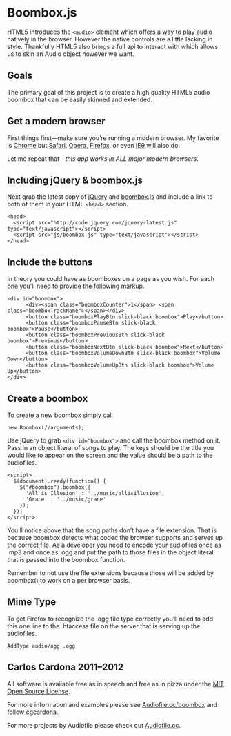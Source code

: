 Boombox.js 
==========

HTML5 introduces the `<audio>` element which offers a way to play audio natively
in the browser. However the native controls are a little lacking in style.
Thankfully HTML5 also brings a full api to interact with which allows us to skin
an Audio object however we want.

Goals
-----

The primary goal of this project is to create a high quality HTML5 audio boombox
that can be easily skinned and extended.

Get a modern browser
--------------------

First things first—make sure you&rsquo;re running a modern browser. My favorite is
[Chrome](http://www.google.com/chrome) but [Safari](http://www.apple.com/safari/download/), [Opera](http://www.opera.com/mobile/download/versions/), [Firefox](http://www.mozilla.com/en-US/firefox/new/), or even [IE9](http://windows.microsoft.com/en-US/internet-explorer/downloads/ie-9/worldwide-languages) will also do. 

Let me repeat that&mdash;*_this app works in ALL major modern browsers_*.

Including jQuery & boombox.js
-----------------------------

Next grab the latest copy of [jQuery](http://code.jquery.com/jquery-latest.js) and [boombox.js](https://raw.github.com/cgcardona/boombox.js/master/js/boombox.js) and include a link to both of
them in your HTML `<head>` section.

    <head>
      <script src="http://code.jquery.com/jquery-latest.js" type="text/javascript"></script>
      <script src="js/boombox.js" type="text/javascript"></script>
    </head>

Include the buttons
-------------------

In theory you could have as boomboxes on a page as you wish. For each one you'll need to provide the following markup.

    <div id="boombox"> 
          <div><span class="boomboxCounter">1</span> <span class="boomboxTrackName"></span></div> 
          <button class="boomboxPlayBtn slick-black boombox">Play</button> 
          <button class="boomboxPauseBtn slick-black boombox">Pause</button> 
          <button class="boomboxPreviousBtn slick-black boombox">Previous</button> 
          <button class="boomboxNextBtn slick-black boombox">Next</button> 
          <button class="boomboxVolumeDownBtn slick-black boombox">Volume Down</button> 
          <button class="boomboxVolumeUpBtn slick-black boombox">Volume Up</button> 
    </div>

Create a boombox
----------------

To create a new boombox simply call

    new Boombox(//arguments);

Use jQuery to grab `<div id="boombox">` and call the boombox method on it. Pass in
  an object literal of songs to play. The keys should be the title you would
  like to appear on the screen and the value should be a path to the audiofiles.

    <script> 
      $(document).ready(function() {
        $("#boombox").boombox({
          'All is Illusion' : '../music/allisillusion',  
          'Grace' : '../music/grace'  
        });
      });
    </script> 

You&rsquo;ll notice above that the song paths don&rsquo;t have a file extension. That is
because boombox detects what codec the browser supports and serves up the
correct file. As a developer you need to encode your audiofiles once as .mp3 and
once as .ogg and put the path to those files in the object literal that is
passed into the boombox function.

Remember to not use the file extensions because those will be added by boombox() to work on a per browser basis. 

Mime Type
---------

To get Firefox to recognize the .ogg file type correctly you&rsquo;ll need to add this one line to the .htaccess file on the server that is serving up the audiofiles.

    AddType audio/ogg .ogg

Carlos Cardona 2011&ndash;2012
-------------------

All software is available free as in speech and free as in pizza under the [MIT Open Source License](http://www.opensource.org/licenses/mit-license.php).

For more information and examples please see [Audiofile.cc/boombox](https://audiofile.cc/boombox)
and follow [cgcardona](http://twitter.com/cgcardona).

For more projects by Audiofile please check out [Audiofile.cc](https://audiofile.cc).

